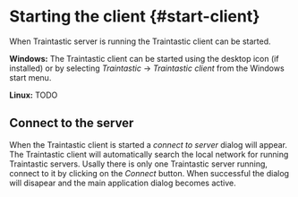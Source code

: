 # Starting the client {#start-client}

When Traintastic server is running the Traintastic client can be started.

**Windows:** The Traintastic client can be started using the desktop icon (if installed) or by selecting *Traintastic* -> *Traintastic client* from the Windows start menu.

**Linux:** TODO

## Connect to the server

When the Traintastic client is started a *connect to server* dialog will appear.
The Traintastic client will automatically search the local network for running Traintastic servers.
Usally there is only one Traintastic server running, connect to it by clicking on the *Connect* button.
When successful the dialog will disapear and the main application dialog becomes active.
